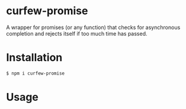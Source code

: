 # curfew-promise
A wrapper for promises (or any function) that checks for asynchronous completion and rejects itself if too much time has passed.

# Installation
```bash
$ npm i curfew-promise
```

# Usage
